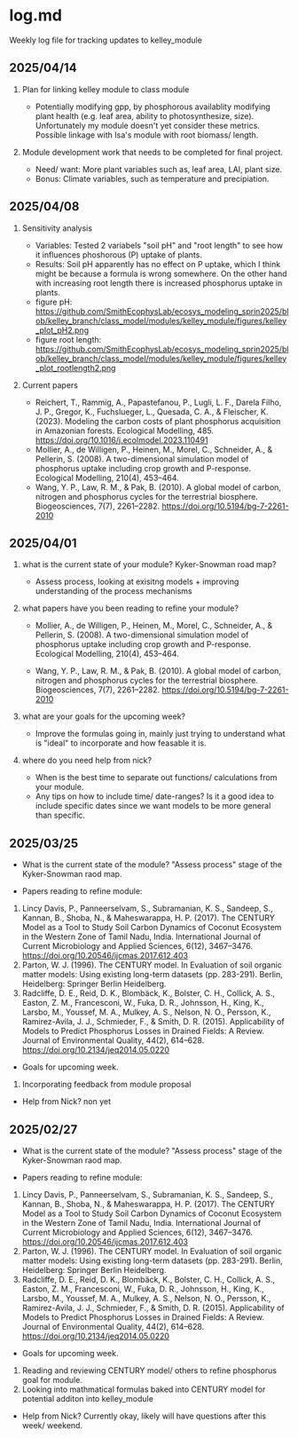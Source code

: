 # log.md
Weekly log file for tracking updates to kelley_module

## 2025/04/14
1. Plan for linking kelley module to class module
    - Potentially modifying gpp, by phosphorous availablity modifying plant health (e.g. leaf area, ability to photosynthesize, size). Unfortunately my module doesn't yet consider these metrics. Possible linkage with Isa's module with root biomass/ length. 

2. Module development work that needs to be completed for final project. 
    - Need/ want: More plant variables such as, leaf area, LAI, plant size.
    - Bonus: Climate variables, such as temperature and precipiation.

## 2025/04/08
1. Sensitivity analysis
    - Variables: Tested 2 variabels "soil pH" and "root length" to see how it influences phoshorous (P) uptake of plants. 
    - Results: Soil pH apparently has no effect on P uptake, which I think might be because a formula is wrong somewhere. On the other hand with increasing root length there is increased phosphorus uptake in plants.
    - figure pH: https://github.com/SmithEcophysLab/ecosys_modeling_sprin2025/blob/kelley_branch/class_model/modules/kelley_module/figures/kelley_plot_pH2.png
    - figure root length: https://github.com/SmithEcophysLab/ecosys_modeling_sprin2025/blob/kelley_branch/class_model/modules/kelley_module/figures/kelley_plot_rootlength2.png 

2. Current papers
    - Reichert, T., Rammig, A., Papastefanou, P., Lugli, L. F., Darela Filho, J. P., Gregor, K., Fuchslueger, L., Quesada, C. A., & Fleischer, K. (2023). Modeling the carbon costs of plant phosphorus acquisition in Amazonian forests. Ecological Modelling, 485. https://doi.org/10.1016/j.ecolmodel.2023.110491
    - Mollier, A., de Willigen, P., Heinen, M., Morel, C., Schneider, A., & Pellerin, S. (2008). A two-dimensional simulation model of phosphorus uptake including crop growth and P-response. Ecological Modelling, 210(4), 453–464. 
    - Wang, Y. P., Law, R. M., & Pak, B. (2010). A global model of carbon, nitrogen and phosphorus cycles for the terrestrial biosphere. Biogeosciences, 7(7), 2261–2282. https://doi.org/10.5194/bg-7-2261-2010 


## 2025/04/01
1. what is the current state of your module? Kyker-Snowman road map?
    - Assess process, looking at exisitng models + improving understanding of the process mechanisms

2. what papers have you been reading to refine your module?
    - Mollier, A., de Willigen, P., Heinen, M., Morel, C., Schneider, A., & Pellerin, S. (2008). A two-dimensional simulation model of phosphorus uptake including crop growth and P-response. Ecological Modelling, 210(4), 453–464. 

    - Wang, Y. P., Law, R. M., & Pak, B. (2010). A global model of carbon, nitrogen and phosphorus cycles for the terrestrial biosphere. Biogeosciences, 7(7), 2261–2282. https://doi.org/10.5194/bg-7-2261-2010 

3. what are your goals for the upcoming week?
    - Improve the formulas going in, mainly just trying to understand what is "ideal" to incorporate and how feasable it is. 

4. where do you need help from nick?
    - When is the best time to separate out functions/ calculations from your module. 
    - Any tips on how to include time/ date-ranges? Is it a good idea to include specific dates since we want models to be more general than specific. 

## 2025/03/25
* What is the current state of the module? 
"Assess process" stage of the Kyker-Snowman raod map. 

* Papers reading to refine module:
1) Lincy Davis, P., Panneerselvam, S., Subramanian, K. S., Sandeep, S., Kannan, B., Shoba, N., & Maheswarappa, H. P. (2017). The CENTURY Model as a Tool to Study Soil Carbon Dynamics of Coconut Ecosystem in the Western Zone of Tamil Nadu, India. International Journal of Current Microbiology and Applied Sciences, 6(12), 3467–3476. https://doi.org/10.20546/ijcmas.2017.612.403
2) Parton, W. J. (1996). The CENTURY model. In Evaluation of soil organic matter models: Using existing long-term datasets (pp. 283-291). Berlin, Heidelberg: Springer Berlin Heidelberg.
3) Radcliffe, D. E., Reid, D. K., Blombäck, K., Bolster, C. H., Collick, A. S., Easton, Z. M., Francesconi, W., Fuka, D. R., Johnsson, H., King, K., Larsbo, M., Youssef, M. A., Mulkey, A. S., Nelson, N. O., Persson, K., Ramirez-Avila, J. J., Schmieder, F., & Smith, D. R. (2015). Applicability of Models to Predict Phosphorus Losses in Drained Fields: A Review. Journal of Environmental Quality, 44(2), 614–628. https://doi.org/10.2134/jeq2014.05.0220

* Goals for upcoming week. 
1) Incorporating feedback from module proposal


* Help from Nick? 
non yet


## 2025/02/27
* What is the current state of the module? 
"Assess process" stage of the Kyker-Snowman raod map. 

* Papers reading to refine module:
1) Lincy Davis, P., Panneerselvam, S., Subramanian, K. S., Sandeep, S., Kannan, B., Shoba, N., & Maheswarappa, H. P. (2017). The CENTURY Model as a Tool to Study Soil Carbon Dynamics of Coconut Ecosystem in the Western Zone of Tamil Nadu, India. International Journal of Current Microbiology and Applied Sciences, 6(12), 3467–3476. https://doi.org/10.20546/ijcmas.2017.612.403
2) Parton, W. J. (1996). The CENTURY model. In Evaluation of soil organic matter models: Using existing long-term datasets (pp. 283-291). Berlin, Heidelberg: Springer Berlin Heidelberg.
3) Radcliffe, D. E., Reid, D. K., Blombäck, K., Bolster, C. H., Collick, A. S., Easton, Z. M., Francesconi, W., Fuka, D. R., Johnsson, H., King, K., Larsbo, M., Youssef, M. A., Mulkey, A. S., Nelson, N. O., Persson, K., Ramirez-Avila, J. J., Schmieder, F., & Smith, D. R. (2015). Applicability of Models to Predict Phosphorus Losses in Drained Fields: A Review. Journal of Environmental Quality, 44(2), 614–628. https://doi.org/10.2134/jeq2014.05.0220

* Goals for upcoming week. 
1) Reading and reviewing CENTURY model/ others to refine phosphorus goal for module. 
2) Looking into mathmatical formulas baked into CENTURY model for potential additon into kelley_module

* Help from Nick? 
Currently okay, likely will have questions after this week/ weekend. 
